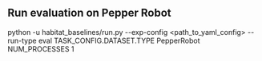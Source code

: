 ## Run evaluation on Pepper Robot

python -u habitat_baselines/run.py --exp-config <path_to_yaml_config> --run-type eval TASK_CONFIG.DATASET.TYPE PepperRobot NUM_PROCESSES 1
